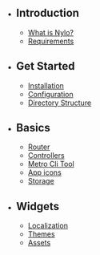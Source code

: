 - ## Introduction
	- [What is Nylo?](/{{route}}/{{version}}/what-is-nylo)
    - [Requirements](/{{route}}/{{version}}/requirements)

- ## Get Started
	- [Installation](/{{route}}/{{version}}/installation)
	- [Configuration](/{{route}}/{{version}}/configuration)
    - [Directory Structure](/{{route}}/{{version}}/directory-structure)

- ## Basics
    - [Router](/{{route}}/{{version}}/router)
    - [Controllers](/{{route}}/{{version}}/controllers)
    - [Metro Cli Tool](/{{route}}/{{version}}/metro)
    - [App icons](/{{route}}/{{version}}/app-icons)
    - [Storage](/{{route}}/{{version}}/storage)

- ## Widgets
	- [Localization](/{{route}}/{{version}}/localization)
	- [Themes](/{{route}}/{{version}}/themes)
	- [Assets](/{{route}}/{{version}}/assets)

